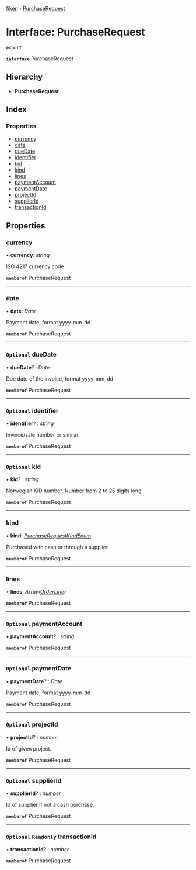 [fiken](../README.md) › [PurchaseRequest](purchaserequest.md)

# Interface: PurchaseRequest

**`export`** 

**`interface`** PurchaseRequest

## Hierarchy

* **PurchaseRequest**

## Index

### Properties

* [currency](purchaserequest.md#currency)
* [date](purchaserequest.md#date)
* [dueDate](purchaserequest.md#optional-duedate)
* [identifier](purchaserequest.md#optional-identifier)
* [kid](purchaserequest.md#optional-kid)
* [kind](purchaserequest.md#kind)
* [lines](purchaserequest.md#lines)
* [paymentAccount](purchaserequest.md#optional-paymentaccount)
* [paymentDate](purchaserequest.md#optional-paymentdate)
* [projectId](purchaserequest.md#optional-projectid)
* [supplierId](purchaserequest.md#optional-supplierid)
* [transactionId](purchaserequest.md#optional-readonly-transactionid)

## Properties

###  currency

• **currency**: *string*

ISO 4217 currency code

**`memberof`** PurchaseRequest

___

###  date

• **date**: *Date*

Payment date, format yyyy-mm-dd

**`memberof`** PurchaseRequest

___

### `Optional` dueDate

• **dueDate**? : *Date*

Due date of the invoice, format yyyy-mm-dd

**`memberof`** PurchaseRequest

___

### `Optional` identifier

• **identifier**? : *string*

Invoice/sale number or similar.

**`memberof`** PurchaseRequest

___

### `Optional` kid

• **kid**? : *string*

Norwegian KID number. Number from 2 to 25 digits long.

**`memberof`** PurchaseRequest

___

###  kind

• **kind**: *[PurchaseRequestKindEnum](../enums/purchaserequestkindenum.md)*

Purchased with cash or through a supplier.

**`memberof`** PurchaseRequest

___

###  lines

• **lines**: *Array‹[OrderLine](orderline.md)›*

**`memberof`** PurchaseRequest

___

### `Optional` paymentAccount

• **paymentAccount**? : *string*

**`memberof`** PurchaseRequest

___

### `Optional` paymentDate

• **paymentDate**? : *Date*

Payment date, format yyyy-mm-dd

**`memberof`** PurchaseRequest

___

### `Optional` projectId

• **projectId**? : *number*

Id of given project.

**`memberof`** PurchaseRequest

___

### `Optional` supplierId

• **supplierId**? : *number*

Id of supplier if not a cash purchase.

**`memberof`** PurchaseRequest

___

### `Optional` `Readonly` transactionId

• **transactionId**? : *number*

**`memberof`** PurchaseRequest
